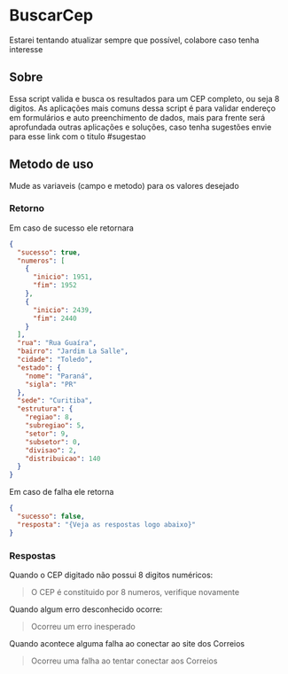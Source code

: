 # BuscarCep
Estarei tentando atualizar sempre que possível, colabore caso tenha interesse

## Sobre
Essa script valida e busca os resultados para um CEP completo, ou seja 8 digitos. As aplicações mais comuns dessa script é para validar endereço em formulários e auto preenchimento de dados, mais para frente será aprofundada outras aplicações e soluções, caso tenha sugestões envie para esse link com o titulo #sugestao

## Metodo de uso
Mude as variaveis (campo e metodo) para os valores desejado

### Retorno
Em caso de sucesso ele retornara
```json
{
  "sucesso": true,
  "numeros": [
    {
      "inicio": 1951,
      "fim": 1952
    },
    {
      "inicio": 2439,
      "fim": 2440
    }
  ],
  "rua": "Rua Guaíra",
  "bairro": "Jardim La Salle",
  "cidade": "Toledo",
  "estado": {
    "nome": "Paraná",
    "sigla": "PR"
  },
  "sede": "Curitiba",
  "estrutura": {
    "regiao": 8,
    "subregiao": 5,
    "setor": 9,
    "subsetor": 0,
    "divisao": 2,
    "distribuicao": 140
  }
}
```
Em caso de falha ele retorna
```json
{
  "sucesso": false,
  "resposta": "{Veja as respostas logo abaixo}"
}
```

### Respostas
Quando o CEP digitado não possui 8 digitos numéricos:
> O CEP é constituido por 8 numeros, verifique novamente

Quando algum erro desconhecido ocorre:
> Ocorreu um erro inesperado

Quando acontece alguma falha ao conectar ao site dos Correios
> Ocorreu uma falha ao tentar conectar aos Correios

